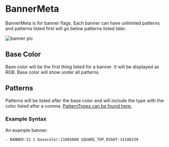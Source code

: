 # BannerMeta
BannerMeta is for banner flags. Each banner can have unlimited patterns and patterns listed first will go below patterns listed later.

![banner pic](./images/bannermeta.png)


## Base Color
Base color will be the first thing listed for a banner. It will be displayed as RGB. Base color will show under all patterns.


## Patterns
Patterns will be listed after the base color and will include the type with the color listed after a comma.
[PatternTypes can be found here.](https://hub.spigotmc.org/javadocs/spigot/org/bukkit/block/banner/PatternType.html)


### Example Syntax
An example banner:

`- BANNER:13 1 basecolor:11685080 SQUARE_TOP_RIGHT:14188339`
